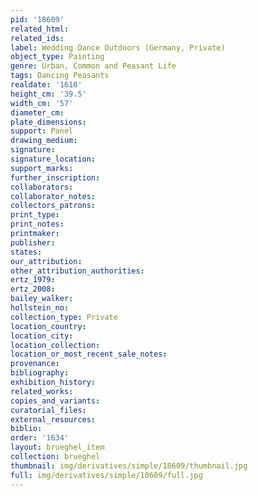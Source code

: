 ```yaml
---
pid: '18609'
related_html: 
related_ids: 
label: Wedding Dance Outdoors (Germany, Private)
object_type: Painting
genre: Urban, Common and Peasant Life
tags: Dancing Peasants
realdate: '1610'
height_cm: '39.5'
width_cm: '57'
diameter_cm: 
plate_dimensions: 
support: Panel
drawing_medium: 
signature: 
signature_location: 
support_marks: 
further_inscription: 
collaborators: 
collaborator_notes: 
collectors_patrons: 
print_type: 
print_notes: 
printmaker: 
publisher: 
states: 
our_attribution: 
other_attribution_authorities: 
ertz_1979: 
ertz_2008: 
bailey_walker: 
hollstein_no: 
collection_type: Private
location_country: 
location_city: 
location_collection: 
location_or_most_recent_sale_notes: 
provenance: 
bibliography: 
exhibition_history: 
related_works: 
copies_and_variants: 
curatorial_files: 
external_resources: 
biblio: 
order: '1634'
layout: brueghel_item
collection: brueghel
thumbnail: img/derivatives/simple/18609/thumbnail.jpg
full: img/derivatives/simple/18609/full.jpg
---
```

